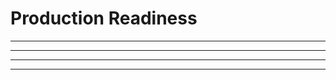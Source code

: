 # Production Readiness

---

<section data-background-image="/img/prod/Slide1.png">

---

<section data-background-image="/img/prod/Slide2.png">

---

<section data-background-image="/img/prod/Slide3.png">

---

<section data-background-image="/img/prod/Slide4.png">
